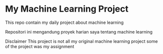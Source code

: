# My Machine Learning Project
This repo contain my daily project about machine learning

Repositori ini mengandung proyek harian saya tentang machine learning

Disclaimer
This project is not all my original machine learning project
some of the project was my assignment
